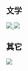 ## 文学
<a href="https://github.com/willbchang-book/poetry">
  <img src="https://github-readme-stats.vercel.app/api/pin/?username=willbchang-book&repo=poetry">
</a>
<a href="https://github.com/willbchang-book/prose">
  <img src="https://github-readme-stats.vercel.app/api/pin/?username=willbchang-book&repo=prose">
</a>

## 其它
<a href="https://github.com/willbchang-book/book-notes">
  <img src="https://github-readme-stats.vercel.app/api/pin/?username=willbchang-book&repo=book-notes">
</a>
